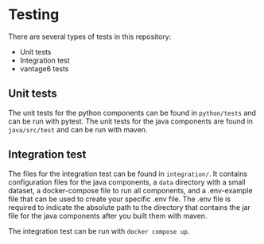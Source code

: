 # Testing
There are several types of tests in this repository:
- Unit tests
- Integration test
- vantage6 tests

## Unit tests
The unit tests for the python components can be found in `python/tests` and can be run with pytest.
The unit tests for the java components are found in `java/src/test` and can be run with maven.

## Integration test
The files for the integration test can be found in `integration/`. It contains configuration files
for the java components, a `data` directory with a small dataset, a docker-compose file to run all
components, and a .env-example file that can be used to create your specific .env file. The .env
file is required to indicate the absolute path to the directory that contains the jar file for the
java components after you built them with maven.

The integration test can be run with `docker compose up`.